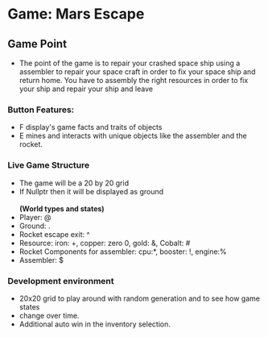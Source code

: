 # Game: Mars Escape
## Game Point

* The point of the game is to repair your crashed space ship using a assembler to 
repair your space craft in order to fix your space ship and return home. You have 
to assembly the right resources in order to fix your ship and repair your ship and 
leave

 ### Button Features:
* F display's game facts and traits of objects
* E mines and interacts with unique objects like the assembler and the rocket.

### Live Game Structure
* The game will be a 20 by 20 grid
* If Nullptr then it will be displayed as ground
   <br></br> <strong>(World types and states)</strong>
* Player: @
* Ground: .
* Rocket escape exit: ^
* Resource: iron: +, copper: zero 0, gold: &, Cobalt: #
* Rocket Components for assembler: cpu:*, booster: !, engine:%
* Assembler: $

### Development environment
* 20x20 grid to play around with random generation and to see how game states 
* change over time.
* Additional auto win in the inventory selection.